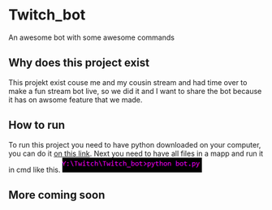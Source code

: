 # Twitch_bot
An awesome bot with some awesome commands

## Why does this project exist
This projekt exist couse me and my cousin stream and had time over to make a fun stream bot live, so we did it and I want to share the bot because it has on awsome feature that we made.

## How to run
To run this project you need to have python downloaded on your computer, you can do it [on this link](https://www.python.org/downloads/). Next you need to have all files in a mapp and run it in cmd like this.
![](https://github.com/ellegamee/Twitch_bot/raw/master/howtorun.png "How to run the program")

## More coming soon
